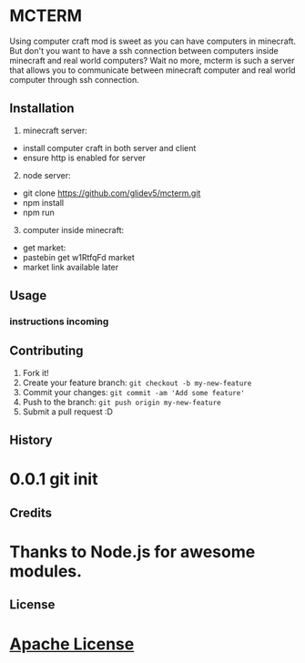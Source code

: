 # MCTERM
Using computer craft mod is sweet as you can have computers in minecraft. But don't you want to have a ssh connection between computers inside minecraft and real world computers? Wait no more, mcterm is such a server that allows you to communicate between minecraft computer and real world computer through ssh connection.

## Installation
1. minecraft server:
 * install computer craft in both server and client
 * ensure http is enabled for server

2. node server:
 * git clone https://github.com/glidev5/mcterm.git
 * npm install
 * npm run

3. computer inside minecraft:
 * get market:
 *   pastebin get w1RtfqFd market
 * market link available later

## Usage
### instructions incoming

## Contributing
1. Fork it!
2. Create your feature branch: `git checkout -b my-new-feature`
3. Commit your changes: `git commit -am 'Add some feature'`
4. Push to the branch: `git push origin my-new-feature`
5. Submit a pull request :D

## History
# 0.0.1  git init

## Credits
# Thanks to Node.js for awesome modules.

## License
# [Apache License](http://www.apache.org/licenses/LICENSE-2.0)
